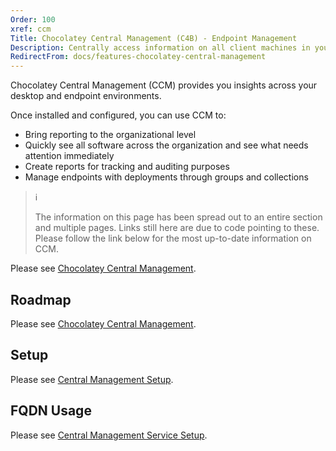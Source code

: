 ```yaml
---
Order: 100
xref: ccm
Title: Chocolatey Central Management (C4B) - Endpoint Management
Description: Centrally access information on all client machines in your environment
RedirectFrom: docs/features-chocolatey-central-management
---
```


Chocolatey Central Management (CCM) provides you insights across your desktop and endpoint environments.

Once installed and configured, you can use CCM to:

* Bring reporting to the organizational level
* Quickly see all software across the organization and see what needs attention immediately
* Create reports for tracking and auditing purposes
* Manage endpoints with deployments through groups and collections

> :information_source:
>
> The information on this page has been spread out to an entire section and multiple pages. Links still here are due to code pointing to these. Please follow the link below for the most up-to-date information on CCM.

Please see [Chocolatey Central Management](xref:central-management).

## Roadmap

Please see [Chocolatey Central Management](xref:central-management#roadmap).

## Setup

Please see [Central Management Setup](xref:ccm-setup).

## FQDN Usage

Please see [Central Management Service Setup](xref:ccm-service#fqdn-usage).
